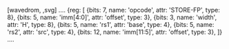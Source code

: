 [wavedrom, ,svg]
....
{reg: [
{bits: 7,  name: 'opcode',    attr: 'STORE-FP', type: 8},
{bits: 5,  name: 'imm[4:0]',  attr: 'offset',   type: 3},
{bits: 3,  name: 'width',     attr: 'H',        type: 8},
{bits: 5,  name: 'rs1',       attr: 'base',     type: 4},
{bits: 5,  name: 'rs2',       attr: 'src',      type: 4},
{bits: 12, name: 'imm[11:5]', attr: 'offset',   type: 3},
]}
....
